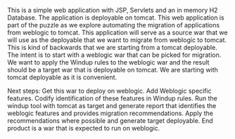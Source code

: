 This is a simple web application with JSP, Servlets and an in memory H2 Database.  The application is deployable on tomcat.
This web application is part of the puzzle as we explore automating the migration of applications from weblogic to tomcat.
This application will serve as a source war that we will use as the deployable that we want to migrate from weblogic to tomcat.
This is kind of backwards that we are starting from a tomcat deployable.  
The intent is to start with a weblogic war that can be picked for migration.
We want to apply the Windup rules to the weblogic war and the result should be a target war that is deployable on tomcat.
We are starting with tomcat deployable as it is convenient.

Next steps:
Get this war to deploy on weblogic.
Add Weblogic specific features.
Codify identification of these features in Windup rules.
Run the windup tool with tomcat as target and generate report that identifies the weblogic features and provides migration recommendations.
Apply the recommendations where possible and generate target deployable.
End product is a war that is expected to run on weblogic.
